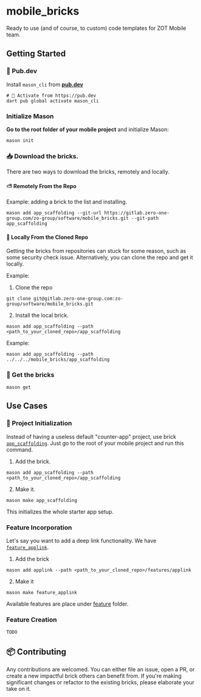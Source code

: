 # mobile_bricks

Ready to use (and of course, to custom) code templates for ZOT Mobile team.

## Getting Started

### 🎯 Pub.dev
Install `mason_cli` from **[pub.dev](https://pub.dev/packages/mason_cli)**

```
# 🎯 Activate from https://pub.dev
dart pub global activate mason_cli
```

### Initialize Mason

**Go to the root folder of your mobile project** and initialize Mason:

```
mason init
```

### 📥 Download the bricks.

There are two ways to download the bricks, remotely and locally.

#### ⛅️ Remotely From the Repo

Example: adding a brick to the list and installing.

```
mason add app_scaffolding --git-url https://gitlab.zero-one-group.com/zo-group/software/mobile_bricks.git --git-path app_scaffolding

```

#### 💾 Locally From the Cloned Repo

Getting the bricks from repositories can stuck for some reason, such as some security check issue. Alternatively, you can clone the repo and get it locally.

Example:

1. Clone the repo

```
git clone git@gitlab.zero-one-group.com:zo-group/software/mobile_bricks.git
```

2. Install the local brick.

```
mason add app_scaffolding --path <path_to_your_cloned_repo>/app_scaffolding
```

Example:
```
mason add app_scaffolding --path ../../../mobile_bricks/app_scaffolding
```

### 🧱 Get the bricks

```
mason get
```

## Use Cases 

### 🚀 Project Initialization
Instead of having a useless default "counter-app" project, use brick [`app_scaffolding`](/app_scaffolding). Just go to the root of your mobile project and run this command.

1. Add the brick.
```
mason add app_scaffolding --path <path_to_your_cloned_repo>/app_scaffolding
```

2. Make it.

```
mason make app_scaffolding
```

This initializes the whole starter app setup.

### Feature Incorporation
Let's say you want to add a deep link functionality. We have [`feature_applink`](/features/applink).

1. Add the brick

```
mason add applink --path <path_to_your_cloned_repo>/features/applink
```

2. Make it

```
mason make feature_applink
```

Available features are place under [feature](/features/) folder.

### Feature Creation

```
TODO
```

## 📦 Contributing
Any contributions are welcomed. You can either file an issue, open a PR, or create a new impactful brick others can benefit from.
If you're making significant changes or refactor to the existing bricks, please elaborate your take on it.








